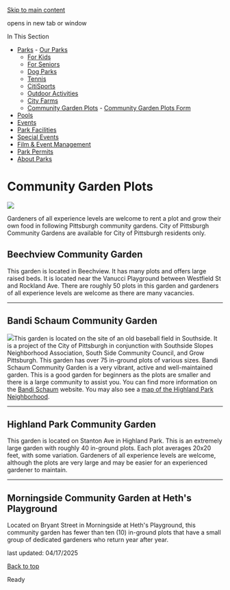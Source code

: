 [Skip to main content](https://www.pittsburghpa.gov/Recreation-Events/Parks/Community-Garden-Plots#main-content)

opens in new tab or window

In This Section

- [Parks](https://www.pittsburghpa.gov/Recreation-Events/Parks)  - [Our Parks](https://www.pittsburghpa.gov/Recreation-Events/Parks/Our-Parks)
  - [For Kids](https://www.pittsburghpa.gov/Recreation-Events/Parks/For-Kids)
  - [For Seniors](https://www.pittsburghpa.gov/Recreation-Events/Parks/For-Seniors)
  - [Dog Parks](https://www.pittsburghpa.gov/Recreation-Events/Parks/Dog-Parks)
  - [Tennis](https://www.pittsburghpa.gov/Recreation-Events/Parks/Tennis)
  - [CitiSports](https://www.pittsburghpa.gov/Recreation-Events/Parks/CitiSports)
  - [Outdoor Activities](https://www.pittsburghpa.gov/Recreation-Events/Parks/Outdoor-Activities)
  - [City Farms](https://www.pittsburghpa.gov/Recreation-Events/Parks/City-Farms)
  - [Community Garden Plots](https://www.pittsburghpa.gov/Recreation-Events/Parks/Community-Garden-Plots)    - [Community Garden Plots Form](https://www.pittsburghpa.gov/Recreation-Events/Parks/Community-Garden-Plots/Community-Garden-Plots-Form)
- [Pools](https://www.pittsburghpa.gov/Recreation-Events/Pools)
- [Events](https://www.pittsburghpa.gov/Recreation-Events/Events)
- [Park Facilities](https://www.pittsburghpa.gov/Recreation-Events/Park-Facilities)
- [Special Events](https://www.pittsburghpa.gov/Recreation-Events/Special-Events)
- [Film & Event Management](https://www.pittsburghpa.gov/Recreation-Events/Film-Event-Management)
- [Park Permits](https://www.pittsburghpa.gov/Recreation-Events/Park-Permits)
- [About Parks](https://www.pittsburghpa.gov/Recreation-Events/About-Parks)

# Community Garden Plots

![](https://www.pittsburghpa.gov/files/assets/city/v/1/parks/images/parks/3768_garden-plots.jpg)

Gardeners of all experience levels are welcome to rent a plot and grow their own food in following Pittsburgh community gardens. City of Pittsburgh Community Gardens are available for City of Pittsburgh residents only.

## Beechview Community Garden

This garden is located in Beechview. It has many plots and offers large raised beds. It is located near the Vanucci Playground between Westfield St and Rockland Ave. There are roughly 50 plots in this garden and gardeners of all experience levels are welcome as there are many vacancies.

* * *

## Bandi Schaum Community Garden

![](https://www.pittsburghpa.gov/files/assets/city/v/1/parks/images/parks/3769_bandi.jpg)This garden is located on the site of an old baseball field in Southside. It is a project of the City of Pittsburgh in conjunction with Southside Slopes Neighborhood Association, South Side Community Council, and Grow Pittsburgh. This garden has over 75 in-ground plots of various sizes. Bandi Schaum Community Garden is a very vibrant, active and well-maintained garden. This is a good garden for beginners as the plots are smaller and there is a large community to assist you. You can find more information on the [Bandi Schaum](https://www.bandischaum.org/) website. You may also see a [map of the Highland Park Neighborhood](https://maps.google.com/maps?q=highland+park+pittsburgh&ll=40.479859,-79.916482&spn=0.027387,0.038581&hnear=Highland+Park,+Pittsburgh,+Allegheny,+Pennsylvania&gl=us&t=m&z=15).

* * *

## Highland Park Community Garden

This garden is located on Stanton Ave in Highland Park. This is an extremely large garden with roughly 40 in-ground plots. Each plot averages 20x20 feet, with some variation. Gardeners of all experience levels are welcome, although the plots are very large and may be easier for an experienced gardener to maintain.

* * *

## Morningside Community Garden at Heth's Playground

Located on Bryant Street in Morningside at Heth's Playground, this community garden has fewer than ten (10) in-ground plots that have a small group of dedicated gardeners who return year after year.

last updated: 04/17/2025

[Back to top](https://www.pittsburghpa.gov/Recreation-Events/Parks/Community-Garden-Plots#body-top)

Ready
